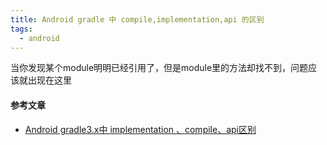 ```yaml
---
title: Android gradle 中 compile,implementation,api 的区别
tags:
  - android
---
```


当你发现某个module明明已经引用了，但是module里的方法却找不到，问题应该就出现在这里

#### 参考文章

- [Android gradle3.x中 implementation 、compile、api区别](https://blog.csdn.net/u010296640/article/details/79114028)